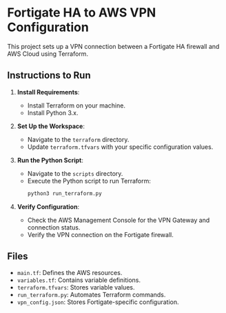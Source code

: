 # Fortigate HA to AWS VPN Configuration

This project sets up a VPN connection between a Fortigate HA firewall and AWS Cloud using Terraform.

## Instructions to Run

1. **Install Requirements**:
   - Install Terraform on your machine.
   - Install Python 3.x.

2. **Set Up the Workspace**:
   - Navigate to the `terraform` directory.
   - Update `terraform.tfvars` with your specific configuration values.

3. **Run the Python Script**:
   - Navigate to the `scripts` directory.
   - Execute the Python script to run Terraform:
     ```bash
     python3 run_terraform.py
     ```

4. **Verify Configuration**:
   - Check the AWS Management Console for the VPN Gateway and connection status.
   - Verify the VPN connection on the Fortigate firewall.

## Files
- `main.tf`: Defines the AWS resources.
- `variables.tf`: Contains variable definitions.
- `terraform.tfvars`: Stores variable values.
- `run_terraform.py`: Automates Terraform commands.
- `vpn_config.json`: Stores Fortigate-specific configuration.